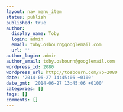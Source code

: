 ```yaml
---
layout: nav_menu_item
status: publish
published: true
author:
  display_name: Toby
  login: admin
  email: toby.osbourn@googlemail.com
  url: ''
author_login: admin
author_email: toby.osbourn@googlemail.com
wordpress_id: 2080
wordpress_url: http://tosbourn.com/?p=2080
date: '2014-06-27 14:45:06 +0100'
date_gmt: '2014-06-27 13:45:06 +0100'
categories: []
tags: []
comments: []
---
```


